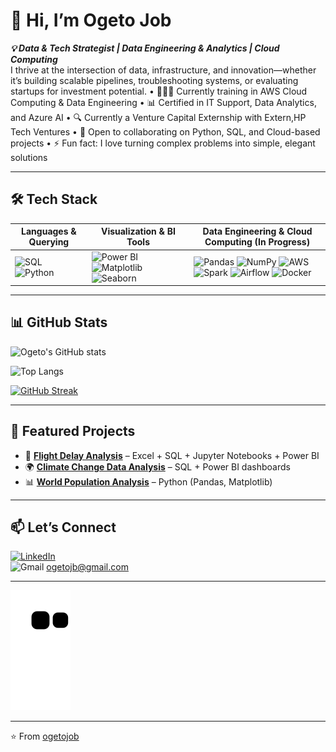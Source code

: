 # 👋 Hi, I’m Ogeto Job

***💡 Data & Tech Strategist | Data Engineering & Analytics | Cloud Computing***  
I thrive at the intersection of data, infrastructure, and innovation—whether it’s building scalable pipelines, troubleshooting systems, or evaluating startups for investment potential.
• 	👨🏾‍💻 Currently training in AWS Cloud Computing & Data Engineering
• 	📊 Certified in IT Support, Data Analytics, and Azure AI
• 	🔍 Currently a Venture Capital Externship with Extern,HP Tech Ventures
• 	👯 Open to collaborating on Python, SQL, and Cloud-based projects
• 	⚡ Fun fact: I love turning complex problems into simple, elegant solutions  

---

## 🛠 Tech Stack  

| **Languages & Querying** | **Visualization & BI Tools** | **Data Engineering & Cloud Computing (In Progress)** |
|---------------------------|-------------------------|---------------------------------------|
| ![SQL](https://img.shields.io/badge/SQL-336791?style=for-the-badge&logo=postgresql&logoColor=white) ![Python](https://img.shields.io/badge/Python-3776AB?style=for-the-badge&logo=python&logoColor=white) | ![Power BI](https://img.shields.io/badge/Power%20BI-F2C811?style=for-the-badge&logo=powerbi&logoColor=black) ![Matplotlib](https://img.shields.io/badge/Matplotlib-005571?style=for-the-badge&logo=plotly&logoColor=white) ![Seaborn](https://img.shields.io/badge/Seaborn-319795?style=for-the-badge&logo=python&logoColor=white) | ![Pandas](https://img.shields.io/badge/Pandas-150458?style=for-the-badge&logo=pandas&logoColor=white) ![NumPy](https://img.shields.io/badge/NumPy-013243?style=for-the-badge&logo=numpy&logoColor=white) ![AWS](https://img.shields.io/badge/AWS-FF9900?style=for-the-badge&logo=amazonaws&logoColor=white) ![Spark](https://img.shields.io/badge/Apache%20Spark-E25A1C?style=for-the-badge&logo=apachespark&logoColor=white) ![Airflow](https://img.shields.io/badge/Apache%20Airflow-017CEE?style=for-the-badge&logo=apacheairflow&logoColor=white) ![Docker](https://img.shields.io/badge/Docker-2496ED?style=for-the-badge&logo=docker&logoColor=white) |

---

## 📊 GitHub Stats  

![Ogeto's GitHub stats](https://github-readme-stats.vercel.app/api?username=ogetojob&show_icons=true&theme=radical&include_all_commits=true)


![Top Langs](https://github-readme-stats.vercel.app/api/top-langs/?username=ogetojob&layout=compact&theme=tokyonight)  

[![GitHub Streak](https://streak-stats.demolab.com/?user=ogetojob&theme=dark)](https://git.io/streak-stats)  

---

## 📌 Featured Projects  
- 🛫 [**Flight Delay Analysis**](https://github.com/ogetojob/Flight-Delays-Analysis) – Excel + SQL + Jupyter Notebooks + Power BI  
- 🌍 [**Climate Change Data Analysis**]() – SQL + Power BI dashboards  
- 📊 [**World Population Analysis**](https://github.com/ogetojob/world_pop_analysis) – Python (Pandas, Matplotlib)  

---

## 📫 Let’s Connect  

[![LinkedIn](https://img.shields.io/badge/LinkedIn-0077B5?style=for-the-badge&logo=linkedin&logoColor=white)](https://linkedin.com/in/job-ogeto-80b5b8204)  
![Gmail](https://img.shields.io/badge/Gmail-D14836?style=for-the-badge&logo=gmail&logoColor=white) ogetojb@gmail.com  

---

<!-- GitHub Contribution Snake -->  
![Snake animation](https://github.com/ogetojob/ogetojob/blob/output/snake.svg)  

---

⭐️ From [ogetojob](https://github.com/ogetojob)  




<!--
**ogetojob/ogetojob** is a ✨ _special_ ✨ repository because its `README.md` (this file) appears on your GitHub profile.

Here are some ideas to get you started:

- 🔭 I’m currently working on ...
- 🌱 I’m currently learning ...
- 👯 I’m looking to collaborate on ...
- 🤔 I’m looking for help with ...
- 💬 Ask me about ...
- 📫 How to reach me: ...
- 😄 Pronouns: ...
- ⚡ Fun fact: ...
-->
